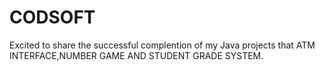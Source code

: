 # CODSOFT
Excited to share the successful complention of my Java projects that ATM INTERFACE,NUMBER GAME AND STUDENT GRADE SYSTEM.
